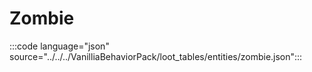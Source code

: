 # Zombie

:::code language="json" source="../../../VanilliaBehaviorPack/loot_tables/entities/zombie.json":::